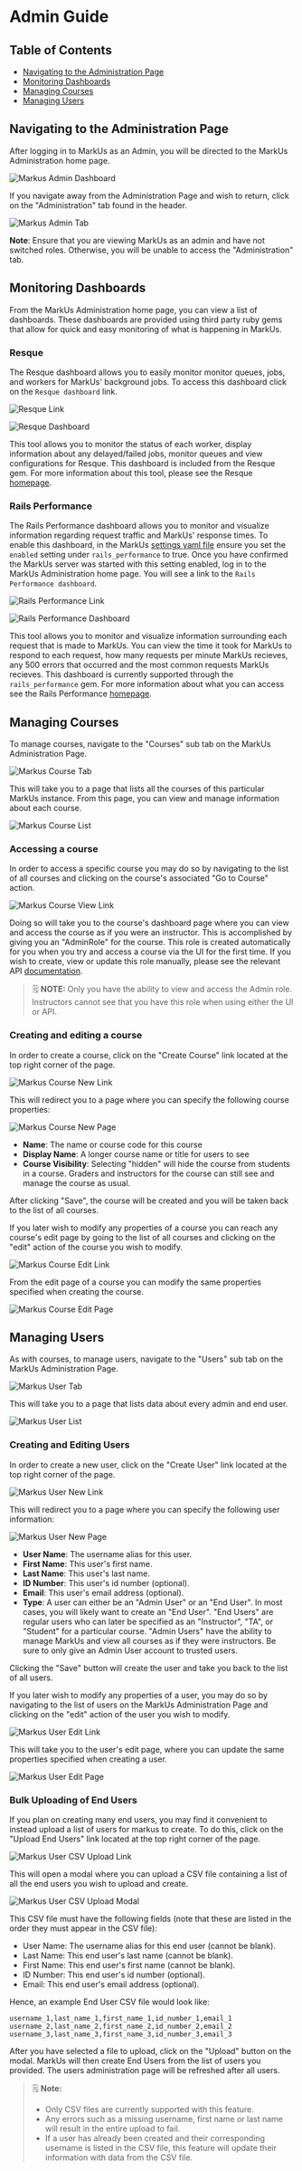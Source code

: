# Admin Guide

## Table of Contents

- [Navigating to the Administration Page](#navigating-to-the-administration-page)
- [Monitoring Dashboards](#monitoring-dashboards)
- [Managing Courses](#managing-courses)
- [Managing Users](#managing-users)

## Navigating to the Administration Page

After logging in to MarkUs as an Admin, you will be directed to the MarkUs Administration home page.

![Markus Admin Dashboard](images/markus-admin-dashboard.png)

If you navigate away from the Administration Page and wish to return, click on the "Administration" tab found in the header.

![Markus Admin Tab](images/markus-admin-tab.png)

**Note**: Ensure that you are viewing MarkUs as an admin and have not switched roles. Otherwise, you will be unable to access the "Administration" tab.

## Monitoring Dashboards

From the MarkUs Administration home page, you can view a list of dashboards. These dashboards are provided using third party ruby gems that allow for quick and easy monitoring of what is happening in MarkUs.

### Resque

The Resque dashboard allows you to easily monitor monitor queues, jobs, and workers for MarkUs' background jobs. To access this dashboard click on the `Resque dashboard` link.

![Resque Link](images/markus-admin-resque-link.png)

![Resque Dashboard](images/markus-admin-resque-dashboard.png)

This tool allows you to monitor the status of each worker, display information about any delayed/failed jobs, monitor queues and view configurations for Resque. This dashboard is included from the Resque gem. For more information about this tool, please see the Resque [homepage](https://github.com/resque/resque#the-front-end).

### Rails Performance

The Rails Performance dashboard allows you to monitor and visualize information regarding request traffic and MarkUs' response times. To enable this dashboard, in the MarkUs [settings yaml file](Configuration.md#markus-settings) ensure you set the `enabled` setting under `rails_performance` to true. Once you have confirmed the MarkUs server was started with this setting enabled, log in to the MarkUs Administration home page. You will see a link to the `Rails Performance dashboard`.

![Rails Performance Link](images/markus-admin-rails-performance-link.png)

![Rails Performance Dashboard](images/markus-admin-rails-performance-dashboard.png)

This tool allows you to monitor and visualize information surrounding each request that is made to MarkUs. You can view the time it took for MarkUs to respond to each request, how many requests per minute MarkUs recieves, any 500 errors that occurred and the most common requests MarkUs recieves. This dashboard is currently supported through the `rails_performance` gem. For more information about what you can access see the Rails Performance [homepage](https://github.com/igorkasyanchuk/rails_performance).

## Managing Courses

To manage courses, navigate to the "Courses" sub tab on the MarkUs Administration Page.

![Markus Course Tab](images/markus-admin-course-tab.png)

This will take you to a page that lists all the courses of this particular MarkUs instance. From this page, you can view and manage information about each course.

![Markus Course List](images/markus-admin-course-list.png)

### Accessing a course

In order to access a specific course you may do so by navigating to the list of all courses and clicking on the course's associated "Go to Course" action.

![Markus Course View Link](images/markus-admin-go-to-course-link.png)

Doing so will take you to the course's dashboard page where you can view and access the course as if you were an instructor. This is accomplished by giving you an "AdminRole" for the course. This role is created automatically for you when you try and access a course via the UI for the first time. If you wish to create, view or update this role manually, please see the relevant API [documentation](RESTful-API.md#get-apicoursescourse_idroles).
> :spiral_notepad: **NOTE:** Only you have the ability to view and access the Admin role. Instructors cannot see that you have this role when using either the UI or API.

### Creating and editing a course

In order to create a course, click on the "Create Course" link located at the top right corner of the page.

![Markus Course New Link](images/markus-admin-course-new-link.png)

This will redirect you to a page where you can specify the following course properties:

![Markus Course New Page](images/markus-admin-course-new.png)

- **Name**: The name or course code for this course
- **Display Name**: A longer course name or title for users to see
- **Course Visibility**: Selecting "hidden" will hide the course from students in a course. Graders and instructors for the course can still see and manage the course as usual.

After clicking "Save", the course will be created and you will be taken back to the list of all courses.

If you later wish to modify any properties of a course you can reach any course's edit page by going to the list of all courses and clicking on the "edit" action of the course you wish to modify.

![Markus Course Edit Link](images/markus-admin-course-edit-link.png)

From the edit page of a course you can modify the same properties specified when creating the course.

![Markus Course Edit Page](images/markus-admin-course-edit.png)

## Managing Users

As with courses, to manage users, navigate to the "Users" sub tab on the MarkUs Administration Page.

![Markus User Tab](images/markus-admin-user-tab.png)

This will take you to a page that lists data about every admin and end user.

![Markus User List](images/markus-admin-users-list.png)

### Creating and Editing Users

In order to create a new user, click on the "Create User" link located at the top right corner of the page.

![Markus User New Link](images/markus-admin-user-new-link.png)

This will redirect you to a page where you can specify the following user information:

![Markus User New Page](images/markus-admin-user-new.png)

- **User Name**: The username alias for this user.
- **First Name**: This user's first name.
- **Last Name**: This user's last name.
- **ID Number**: This user's id number (optional).
- **Email**: This user's email address (optional).
- **Type**: A user can either be an "Admin User" or an "End User". In most cases, you will likely want to create an "End User". "End Users" are regular users who can later be specified as an "Instructor", "TA", or "Student" for a particular course. "Admin Users" have the ability to manage MarkUs and view all courses as if they were instructors. Be sure to only give an Admin User account to trusted users.

Clicking the "Save" button will create the user and take you back to the list of all users.

If you later wish to modify any properties of a user, you may do so by navigating to the list of users on the MarkUs Administration Page and clicking on the "edit" action of the user you wish to modify.

![Markus User Edit Link](images/markus-admin-user-edit-link.png)

This will take you to the user's edit page, where you can update the same properties specified when creating a user.

![Markus User Edit Page](images/markus-admin-user-edit.png)

### Bulk Uploading of End Users

If you plan on creating many end users, you may find it convenient to instead upload a list of users for markus to create. To do this, click on the "Upload End Users" link located at the top right corner of the page.

![Markus User CSV Upload Link](images/markus-admin-user-csv-upload-link.png)

This will open a modal where you can upload a CSV file containing a list of all the end users you wish to upload and create.

![Markus User CSV Upload Modal](images/markus-admin-user-csv-upload-modal.png)

This CSV file must have the following fields (note that these are listed in the order they must appear in the CSV file):

- User Name: The username alias for this end user (cannot be blank).
- Last Name: This end user's last name (cannot be blank).
- First Name: This end user's first name (cannot be blank).
- ID Number: This end user's id number (optional).
- Email: This end user's email address (optional).

Hence, an example End User CSV file would look like:

```CSV
username_1,last_name_1,first_name_1,id_number_1,email_1
username_2,last_name_2,first_name_2,id_number_2,email_2
username_3,last_name_3,first_name_3,id_number_3,email_3
```

After you have selected a file to upload, click on the "Upload" button on the modal. MarkUs will then create End Users from the list of users you provided. The users administration page will be refreshed after all users.
> :spiral_notepad: **Note:**
>
> - Only CSV files are currently supported with this feature.
> - Any errors such as a missing username, first name or last name will result in the entire upload to fail.
> - If a user has already been created and their corresponding username is listed in the CSV file, this feature will update their information with data from the CSV file.
